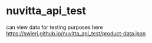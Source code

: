 # nuvitta_api_test
can view data for testing purposes here https://swierj.github.io/nuvitta_api_test/product-data.json
